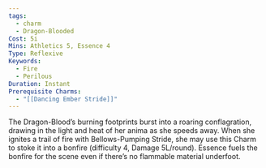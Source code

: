 ```yaml
---
tags:
  - charm
  - Dragon-Blooded
Cost: 5i
Mins: Athletics 5, Essence 4
Type: Reflexive
Keywords:
  - Fire
  - Perilous
Duration: Instant
Prerequisite Charms:
  - "[[Dancing Ember Stride]]"
---
```

The Dragon-Blood’s burning footprints burst into a roaring conflagration, drawing in the light and heat of her anima as she speeds away. When she ignites a trail of fire with Bellows-Pumping Stride, she may use this Charm to stoke it into a bonfire (difficulty 4, Damage 5L/round). Essence fuels the bonfire for the scene even if there’s no flammable material underfoot.